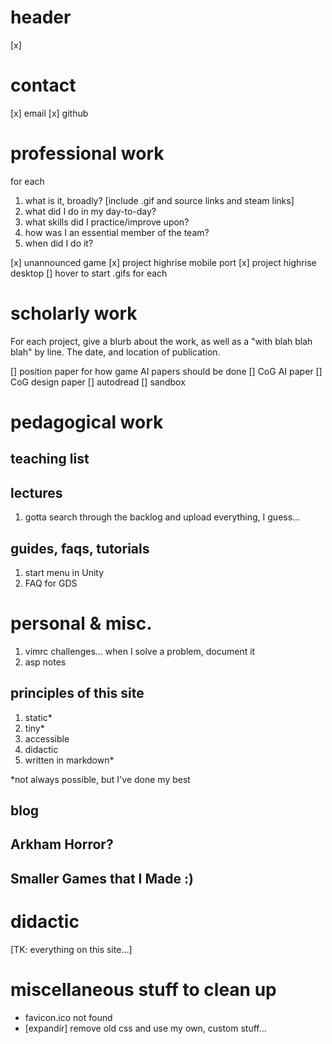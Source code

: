 # header

[x]

# contact

[x] email
[x] github

# professional work

for each
1. what is it, broadly? [include .gif and source links and steam
   links]
2. what did I do in my day-to-day?
3. what skills did I practice/improve upon?
4. how was I an essential member of the team?
5. when did I do it?

[x] unannounced game
[x] project highrise mobile port
[x] project highrise desktop
[] hover to start .gifs for each

# scholarly work

For each project, give a blurb about the work, as well as a "with blah
blah blah" by line. The date, and location of publication.

[] position paper for how game AI papers should be done
[] CoG AI paper
[] CoG design paper
[] autodread
[] sandbox


# pedagogical work

## teaching list

## lectures

1. gotta search through the backlog and upload everything, I guess...

## guides, faqs, tutorials

1. start menu in Unity
2. FAQ for GDS

# personal & misc.

1. vimrc challenges... when I solve a problem, document it
2. asp notes

## principles of this site

1. static\*
2. tiny\*
3. accessible
4. didactic
5. written in markdown\*

\*not always possible, but I've done my best

## blog

## Arkham Horror?

## Smaller Games that I Made :)

# didactic

[TK: everything on this site...]


# miscellaneous stuff to clean up
- favicon.ico not found
- [expandir] remove old css and use my own, custom stuff...
